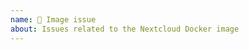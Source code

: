 ```yaml
---
name: 🐛 Image issue
about: Issues related to the Nextcloud Docker image
---
```


<!--
Thanks for reporting issues back to Nextcloud!

When reporting problems, please include your *complete* Docker Compose file (or run commands) and your Nextcloud Server config (e.g. `occ config:list system`). Incomplete reports cause extra work for all parties involved and delay resolution.

Note: This is the issue tracker of the official Nextcloud **Docker image**, please do NOT use this to report issues with Docker or Nextcloud Server itself. You can find help debugging your system on our forums: https://help.nextcloud.com/ or https://forums.docker.com/.

To learn more about official images, see https://github.com/docker-library/faq
-->
